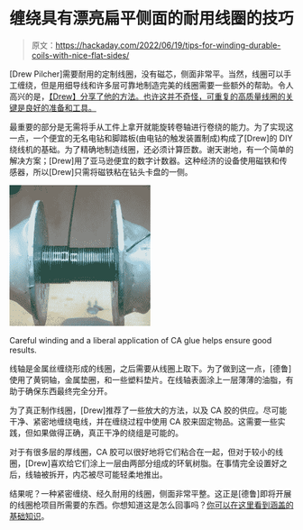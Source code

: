 # 缠绕具有漂亮扁平侧面的耐用线圈的技巧

> 原文：<https://hackaday.com/2022/06/19/tips-for-winding-durable-coils-with-nice-flat-sides/>

[Drew Pilcher]需要耐用的定制线圈，没有磁芯，侧面非常平。当然，线圈可以手工缠绕，但是用细导线和许多层可靠地制造完美的线圈需要一些额外的帮助。令人高兴的是，[【Drew】分享了他的方法。也许这并不奇怪，可重复的高质量线圈的关键是良好的准备和工具。](https://www.wolfsprojectfiles.com/guides/windPerfectCoils.php)

最重要的部分是无需将手从工件上拿开就能旋转卷轴进行卷绕的能力。为了实现这一点，一个便宜的无名电钻和脚踏板(由电钻的触发装置制成)构成了[Drew]的 DIY 绕线机的基础。为了精确地制造线圈，还必须计算匝数。谢天谢地，有一个简单的解决方案；[Drew]用了亚马逊便宜的数字计数器。这种经济的设备使用磁铁和传感器，所以[Drew]只需将磁铁粘在钻头卡盘的一侧。

[![](img/f893f0dacce846db35d5e12dc8601a61.png)](https://hackaday.com/wp-content/uploads/2022/06/coils17Lrg.jpg)

Careful winding and a liberal application of CA glue helps ensure good results.

线轴是金属丝缠绕形成的线圈，之后需要从线圈上取下。为了做到这一点，[德鲁]使用了黄铜轴，金属垫圈，和一些塑料垫片。在线轴表面涂上一层薄薄的油脂，有助于确保东西最终完全分开。

为了真正制作线圈，[Drew]推荐了一些放大的方法，以及 CA 胶的供应。尽可能干净、紧密地缠绕电线，并在缠绕过程中使用 CA 胶来固定物品。这需要一些实践，但如果做得正确，真正干净的绕组是可能的。

对于有很多层的厚线圈，CA 胶可以很好地将它们粘合在一起，但对于较小的线圈，[Drew]喜欢给它们涂上一层由两部分组成的环氧树脂。在事情完全设置好之后，线轴被拆开，内芯被尽可能轻柔地推出。

结果呢？一种紧密缠绕、经久耐用的线圈，侧面非常平整。这正是[德鲁]即将开展的线圈枪项目所需要的东西。你想知道这是怎么回事吗？[你可以在这里看到涵盖的基础知识](https://hackaday.com/2016/08/19/coil-gun-for-newbies-learning-electromagnetic-propulsion/)。